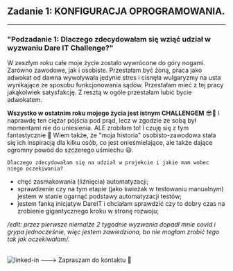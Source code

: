 ## Zadanie 1: KONFIGURACJA OPROGRAMOWANIA.

---

### "Podzadanie 1: Dlaczego zdecydowałam się wziąć udział w wyzwaniu Dare IT Challenge?"

W zeszłym roku całe moje życie zostało wywrócone do góry nogami. Zarówno zawodowe, jak i osobiste.
Przestałam być żoną, praca jako adwokat od dawna wywoływała jedynie stres i cisnęła wulgaryzmy na usta wynikające ze sposobu funkcjonowania sądów. Przestałam mieć z tej pracy jakąkolwiek satysfakcję. Z resztą w ogóle przestałam lubić bycie adwokatem. 



**Wszystko w ostatnim roku mojego życia jest istnym CHALLENGEM** 😎💪 I naprawdę ten ciężar pójścia pod prąd, lecz w zgodzie ze sobą był momentami nie do uniesienia. ALE zrobiłam to! I czuję się z tym fantastycznie 🤩 Wiem także, że "moja historia" osobisto-zawodowa stała się ich inspiracją dla kilku osób, co jest onieśmielające,  ale także dające ogromny powód do szczerego uśmiechu 😃.

`Dlaczego zdecydowałam się na udział w projekcie i jakie mam wobec niego oczekiwania?`

- chęć zasmakowania (liźnięcia) automatyzacji;
- sprawdzenie czy na tym etapie (jako świeżak w testowaniu manualnym) jestem w stanie ogarnąć podstawy automatyzacji testów;
- jestem fanką inicjatyw DareIT i chciałam sprawdzić czy to dobry czas na zrobienie gigantycznego kroku w stronę rozwoju;


*/edit: przez pierwsze niemalże 2 tygodnie wyzwania dopadł mnie covid i grypa jednocześnie, więc jestem zawiedziona, bo nie mogłam zrobić tego tak jak oczekiwałam/.*


<br>--->  Zapraszam do
kontaktu 👋 [<img align="left" alt="linked-in" src="https://img.shields.io/badge/linkedin-%230077B5.svg?&style=for-the-badge&logo=linkedin&logoColor=white" />](https://www.linkedin.com/in/marta-miecznikowska-1a8743258/)

